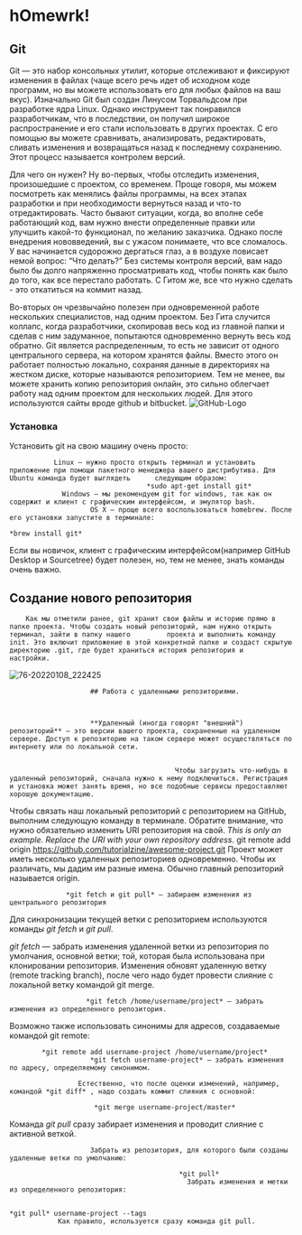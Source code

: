 # hOmewrk!
## Git
Git — это набор консольных утилит, которые отслеживают и фиксируют изменения в файлах (чаще всего речь идет об исходном коде программ, но вы можете использовать его для любых файлов на ваш вкус). Изначально Git был создан Линусом Торвальдсом при разработке ядра Linux. Однако инструмент так понравился разработчикам, что в последствии, он получил широкое распространение и его стали использовать в других проектах. С его помощью вы можете сравнивать, анализировать, редактировать, сливать изменения и возвращаться назад к последнему сохранению. Этот процесс называется контролем версий.

Для чего он нужен? Ну во-первых, чтобы отследить изменения, произошедшие с проектом, со временем. Проще говоря, мы можем посмотреть как менялись файлы программы, на всех этапах разработки и при необходимости вернуться назад и что-то отредактировать. Часто бывают ситуации, когда, во вполне себе работающий код, вам нужно внести определенные правки или улучшить какой-то функционал, по желанию заказчика. Однако после внедрения нововведений, вы с ужасом понимаете, что все сломалось. У вас начинается судорожно дергаться глаз, а в воздухе повисает немой вопрос: “Что делать?” Без системы контроля версий, вам надо было бы долго напряженно просматривать код, чтобы понять как было до того, как все перестало работать. С Гитом же, все что нужно сделать - это откатиться на коммит назад.

Во-вторых он чрезвычайно полезен при одновременной работе нескольких специалистов, над одним проектом. Без Гита случится коллапс, когда разработчики, скопировав весь код из главной папки и сделав с ним задуманное, попытаются одновременно вернуть весь код обратно.
Git является распределенным, то есть не зависит от одного центрального сервера, на котором хранятся файлы. Вместо этого он работает полностью локально, сохраняя данные в директориях на жестком диске, которые называются репозиторием. Тем не менее, вы можете хранить копию репозитория онлайн, это сильно облегчает работу над одним проектом для нескольких людей. Для этого используются сайты вроде github и bitbucket.
                                    ![GitHub-Logo](https://user-images.githubusercontent.com/132090912/235489757-c12c4d22-ba7e-4788-b8df-d79f668f648e.png)
### Установка

Установить git на свою машину очень просто:

               Linux — нужно просто открыть терминал и установить приложение при помощи пакетного менеджера вашего дистрибутива. Для Ubuntu команда будет выглядеть      следующим образом:
                                      *sudo apt-get install git*
                 Windows — мы рекомендуем git for windows, так как он содержит и клиент с графическим интерфейсом, и эмулятор bash.
                        OS X — проще всего воспользоваться homebrew. После его установки запустите в терминале:
                                                                                                         *brew install git*
Если вы новичок, клиент с графическим интерфейсом(например GitHub Desktop и Sourcetree) будет полезен, но, тем не менее, знать команды очень важно.

 ## Создание нового репозитория 
 
        Как мы отметили ранее, git хранит свои файлы и историю прямо в папке проекта. Чтобы создать новый репозиторий, нам нужно открыть терминал, зайти в папку нашего         проекта и выполнить команду init. Это включит приложение в этой конкретной папке и создаст скрытую директорию .git, где будет храниться история репозитория и           настройки.
 
 
                        
                        
 ![76-20220108_222425](https://user-images.githubusercontent.com/132090912/235510482-0f5957d1-f6cb-4e05-b757-7b3221b642cc.jpg)
                                 
                        
                        ## Работа с удаленными репозиториями.
                        
                        
                        
                        **Удаленный (иногда говорят "внешний") репозиторий** – это версии вашего проекта, сохраненные на удаленном сервере. Доступ к репозиторию на таком сервере может осуществляться по интернету или по локальной сети.
                        
                        
                                             Чтобы загрузить что-нибудь в удаленный репозиторий, сначала нужно к нему подключиться. Регистрация и установка может занять время, но все подобные сервисы предоставляют хорошую документацию.
Чтобы связать наш локальный репозиторий с репозиторием на GitHub, выполним следующую команду в терминале. Обратите внимание, что нужно обязательно изменить URI репозитория на свой.
 *This is only an example. Replace the URI with your own repository address*.
git remote add origin https://github.com/tutorialzine/awesome-project.git
Проект может иметь несколько удаленных репозиториев одновременно. Чтобы их различать, мы дадим им разные имена. Обычно главный репозиторий называется origin.

                  *git fetch и git pull* — забираем изменения из центрального репозитория
Для синхронизации текущей ветки с репозиторием используются команды *git fetch* и *git pull*.

*git fetch* — забрать изменения удаленной ветки из репозитория по умолчания, основной ветки; той, которая была использована при клонировании репозитория. Изменения обновят удаленную ветку (remote tracking branch), после чего надо будет провести слияние с локальной ветку командой git merge.

                       *git fetch /home/username/project* — забрать изменения из определенного репозитория.

  Возможно также использовать синонимы для адресов, создаваемые командой git remote:

            *git remote add username-project /home/username/project*
                        *git fetch username-project* — забрать изменения по адресу, определяемому синонимом.
                          
                     Естественно, что после оценки изменений, например, командой *git diff* , надо создать коммит слияния с основной:

                         *git merge username-project/master*
Команда *git pull* сразу забирает изменения и проводит слияние с активной веткой.
    
    
    
                        Забрать из репозитория, для которого были созданы удаленные ветки по умолчанию:

                                              *git pull*
                                                Забрать изменения и метки из определенного репозитория:

                                                                                  *git pull* username-project --tags
                Как правило, используется сразу команда git pull.
